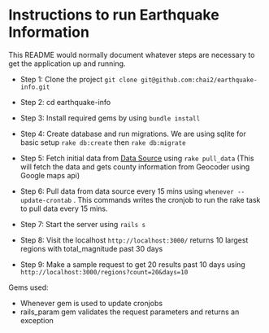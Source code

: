 # Instructions to run Earthquake Information 

This README would normally document whatever steps are necessary to get the
application up and running.

* Step 1: Clone the project `git clone git@github.com:chai2/earthquake-info.git`

* Step 2: cd earthquake-info

* Step 3: Install required gems by using `bundle install`

* Step 4: Create database and run migrations. We are using sqlite for basic setup `rake db:create` then `rake db:migrate`

* Step 5: Fetch initial data from [Data Source](http://earthquake.usgs.gov/earthquakes/feed/v1.0/summary/all_month.geojson) using `rake pull_data` (This will fetch the data and gets county information from Geocoder using Google maps api)

* Step 6: Pull data from data source every 15 mins using `whenever --update-crontab` . This commands writes the cronjob to run the rake task to pull data every 15 mins. 

* Step 7: Start the server using `rails s`

* Step 8: Visit the localhost `http://localhost:3000/` returns 10 largest regions with total_magnitude past 30 days

* Step 9: Make a sample request to get 20 results past 10 days using `http://localhost:3000/regions?count=20&days=10`

Gems used:

* Whenever gem is used to update cronjobs
* rails_param gem validates the request parameters and returns an exception
